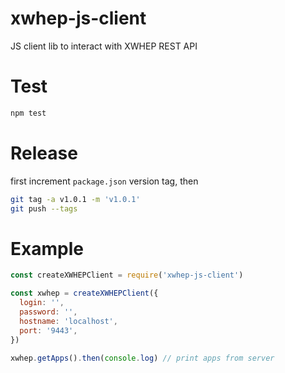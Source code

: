 # xwhep-js-client
JS client lib to interact with XWHEP REST API

# Test
```bash
npm test
```

# Release
first increment ```package.json``` version tag, then
```bash
git tag -a v1.0.1 -m 'v1.0.1'
git push --tags
```

# Example
```js
const createXWHEPClient = require('xwhep-js-client')

const xwhep = createXWHEPClient({
  login: '',
  password: '',
  hostname: 'localhost',
  port: '9443',
})

xwhep.getApps().then(console.log) // print apps from server
```
